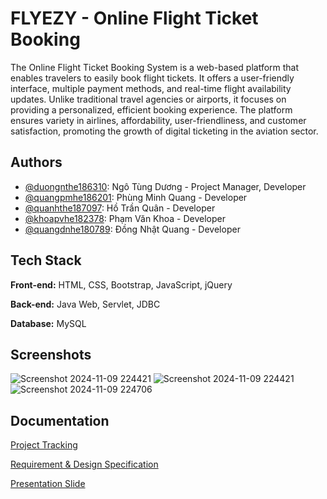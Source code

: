 # FLYEZY - Online Flight Ticket Booking

The Online Flight Ticket Booking System is a web-based platform that enables travelers to easily book flight tickets. It offers a user-friendly interface, multiple payment methods, and real-time flight availability updates. Unlike traditional travel agencies or airports, it focuses on providing a personalized, efficient booking experience. The platform ensures variety in airlines, affordability, user-friendliness, and customer satisfaction, promoting the growth of digital ticketing in the aviation sector.

## Authors

- [@duongnthe186310](https://github.com/Duongo16): Ngô Tùng Dương - Project Manager, Developer
- [@quangpmhe186201](https://github.com/PhungMinhQuang-HE186201): Phùng Minh Quang - Developer
- [@quanhthe187097](https://github.com/trjv): Hồ Trần Quân - Developer
- [@khoapvhe182378](https://github.com/Zankhoa): Phạm Văn Khoa - Developer
- [@quangdnhe180789](https://github.com/dongquang123): Đồng Nhật Quang - Developer



## Tech Stack

**Front-end:** HTML, CSS, Bootstrap, JavaScript, jQuery

**Back-end:**  Java Web, Servlet, JDBC

**Database:**  MySQL

## Screenshots

![Screenshot 2024-11-09 224421](https://github.com/user-attachments/assets/c5fa120c-3850-49a6-b0bb-1df929ca13fb)
![Screenshot 2024-11-09 224421](https://github.com/user-attachments/assets/045218ef-b98d-45f7-80a9-3588033b470a)
![Screenshot 2024-11-09 224706](https://github.com/user-attachments/assets/6951cfe8-ab6f-4322-abdd-5eecce816e58)


    
## Documentation

[Project Tracking](https://docs.google.com/spreadsheets/d/1IRypidMR8ILDgPhFcTXJUoOIbEuxCYTHPghC5UgnMPY/edit?pli=1&gid=1820044993#gid=1820044993)

[Requirement & Design Specification](https://docs.google.com/document/d/10D7dWjC_2qOkp_lLDftIMx4aWI26yO-tn45_1gKiA98/edit?tab=t.0)

[Presentation Slide](https://docs.google.com/presentation/d/1PjN0sMHDdI-ACpyuKud3hnC06SVln1Pe/edit#slide=id.p1)

